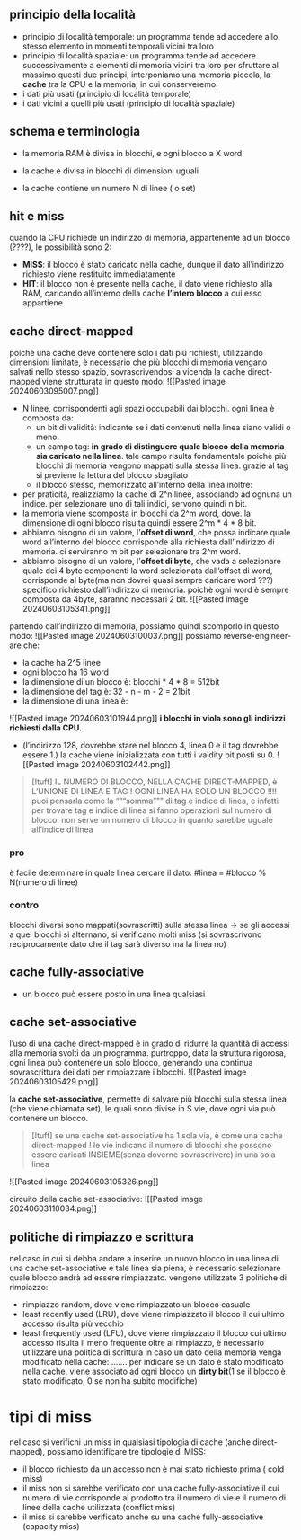 ## principio della località
- principio di località temporale: un programma tende ad accedere allo stesso elemento in momenti temporali vicini tra loro
- principio di località spaziale: un programma tende ad accedere successivamente a elementi di memoria vicini tra loro
per sfruttare al massimo questi due principi, interponiamo una memoria piccola, la **cache** tra la CPU e la memoria, in cui conserveremo:
- i dati più usati (principio di località temporale)
- i dati vicini a quelli più usati (principio di località spaziale)


## schema e terminologia
- la memoria RAM è divisa in blocchi, e ogni blocco a X word

- la cache è divisa in blocchi di dimensioni uguali
- la cache contiene un numero N di linee ( o set)

## hit e miss
quando la CPU richiede un indirizzo di memoria, appartenente ad un blocco (????), le possibilità sono 2:
- **MISS**: il blocco è stato caricato nella cache, dunque il dato all’indirizzo richiesto viene restituito immediatamente
- **HIT**: il blocco non è presente nella cache, il dato viene richiesto alla RAM, caricando all’interno della cache **l’intero blocco** a cui esso appartiene

## cache direct-mapped
poichè una cache deve contenere solo i dati più richiesti, utilizzando dimensioni limitate, è necessario che più blocchi di memoria vengano salvati nello stesso spazio, sovrascrivendosi a vicenda
la cache direct-mapped viene strutturata in questo modo:
![[Pasted image 20240603095007.png]]
- N linee, corrispondenti agli spazi occupabili dai blocchi. ogni linea è composta da:
	- un bit di validità: indicante se i dati contenuti nella linea siano validi o meno.
	- un campo tag: **in grado di distinguere quale blocco della memoria sia caricato nella linea**. tale campo risulta fondamentale poichè più blocchi di memoria vengono mappati sulla stessa linea. grazie al tag si previene la lettura del blocco sbagliato
	- il blocco stesso, memorizzato all’interno della linea
inoltre: 
- per praticità, realizziamo la cache di 2^n linee, associando ad ognuna un indice. per selezionare uno di tali indici, servono quindi n bit.
- la memoria viene scomposta in blocchi da 2^m word, dove. la dimensione di ogni blocco risulta quindi essere 2^m * 4 * 8 bit.
- abbiamo bisogno di un valore, l’**offset di word**, che possa indicare quale word all’interno del blocco corrisponde alla richiesta dall’indirizzo di memoria. ci serviranno m bit per selezionare tra 2^m word.
- abbiamo bisogno di un valore, l’**offset di byte**, che vada a selezionare quale dei 4 byte componenti la word selezionata dall’offset di word, corrisponde al byte(ma non dovrei quasi sempre caricare word ???) specifico richiesto dall’indirizzo di memoria. poichè ogni word è sempre composta da 4byte, saranno necessari 2 bit.
![[Pasted image 20240603105341.png]]

partendo dall’indirizzo di memoria, possiamo quindi scomporlo in questo modo:
![[Pasted image 20240603100037.png]]
possiamo reverse-engineer-are che:
- la cache ha 2^5 linee
- ogni blocco ha 16 word
- la dimensione di un blocco è: blocchi * 4 * 8 = 512bit
- la dimensione del tag è:  32 - n - m - 2 = 21bit
- la dimensione di una linea è: 



![[Pasted image 20240603101944.png]]
**i blocchi in viola sono gli indirizzi richiesti dalla CPU.**
- (l’indirizzo 128, dovrebbe stare nel blocco 4, linea 0 e il tag dovrebbe essere 1.)
la cache viene inizializzata con tutti i valdity bit posti su 0.
![[Pasted image 20240603102442.png]]


>[!tuff] IL NUMERO DI BLOCCO, NELLA CACHE DIRECT-MAPPED, è L’UNIONE DI LINEA E TAG ! OGNI LINEA HA SOLO UN BLOCCO !!!!
>puoi pensarla come la “““somma””” di tag e indice di linea, e infatti per trovare tag e indice di linea si fanno operazioni sul numero di blocco. non serve un numero di blocco in quanto sarebbe uguale all’indice di linea

### pro
è facile determinare in quale linea cercare il dato: \#linea = \#blocco % N(numero di linee) 
### contro
blocchi diversi sono mappati(sovrascritti) sulla stessa linea → se gli accessi a quei blocchi si alternano, si verificano molti miss (si sovrascrivono reciprocamente dato che il tag sarà diverso ma la linea no)
## cache fully-associative
- un blocco può essere posto in una linea qualsiasi
## cache set-associative
l’uso di una cache direct-mapped è in grado di ridurre la quantità di accessi alla memoria svolti da un programma. purtroppo, data la struttura rigorosa, ogni linea può contenere un solo blocco, generando una continua sovrascrittura dei dati per rimpiazzare i blocchi.
![[Pasted image 20240603105429.png]]

la **cache set-associative**, permette di salvare più blocchi sulla stessa linea (che viene chiamata set), le quali sono divise in S vie, dove ogni via può contenere un blocco.
>[!tuff] se una cache set-associative ha 1 sola via, è come una cache direct-mapped !
>le vie indicano il numero di blocchi che possono essere caricati INSIEME(senza doverne sovrascrivere) in una sola linea

![[Pasted image 20240603105326.png]]

circuito della cache set-associative:
![[Pasted image 20240603110034.png]]
## politiche di rimpiazzo e scrittura
nel caso in cui si debba andare a inserire un nuovo blocco in una linea di una cache set-associative e tale linea sia piena, è necessario selezionare quale blocco andrà ad essere rimpiazzato.
vengono utilizzate 3 politiche di rimpiazzo:
- rimpiazzo random, dove viene rimpiazzato un blocco casuale
- least recently used (LRU), dove viene rimpiazzato il blocco il cui ultimo accesso risulta più vecchio
- least frequently used (LFU), dove viene rimpiazzato il blocco cui ultimo accesso risulta il meno frequente
oltre al rimpiazzo, è necessario utilizzare una politica di scrittura in caso un dato della memoria venga modificato nella cache:
…….
per indicare se un dato è stato modificato nella cache, viene associato ad ogni blocco un **dirty bit**(1 se il blocco è stato modificato, 0 se non ha subito modifiche)
# tipi di miss
nel caso si verifichi un miss in qualsiasi tipologia di cache (anche direct-mapped), possiamo identificare tre tipologie di MISS:
- il blocco richiesto da un accesso non è mai stato richiesto prima ( cold miss)
- il miss non si sarebbe verificato con una cache fully-associative il cui numero di vie corrisponde al prodotto tra il numero di vie e il numero di linee della cache utilizzata (conflict miss)
- il miss si sarebbe verificato anche su una cache fully-associative (capacity miss)
